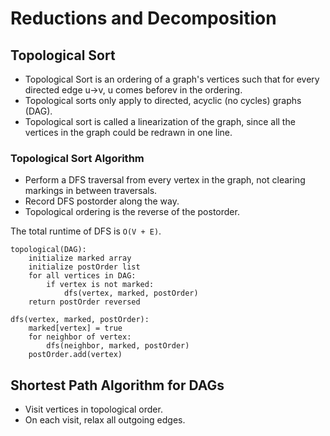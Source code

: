 # Reductions and Decomposition

## Topological Sort

* Topological Sort is an ordering of a graph's vertices such that for every directed edge u→v, u comes beforev in the ordering.
* Topological sorts only apply to directed, acyclic \(no cycles\) graphs \(DAG\).
* Topological sort is called a linearization of the graph, since all the vertices in the graph could be redrawn in one line.

### Topological Sort Algorithm

* Perform a DFS traversal from every vertex in the graph, not clearing markings in between traversals.
* Record DFS postorder along the way.
* Topological ordering is the reverse of the postorder.

The total runtime of DFS is `O(V + E)`.

```text
topological(DAG):
    initialize marked array
    initialize postOrder list
    for all vertices in DAG:
        if vertex is not marked:
            dfs(vertex, marked, postOrder)
    return postOrder reversed

dfs(vertex, marked, postOrder):
    marked[vertex] = true
    for neighbor of vertex:
        dfs(neighbor, marked, postOrder)
    postOrder.add(vertex)
```

## Shortest Path Algorithm for DAGs

* Visit vertices in topological order.
* On each visit, relax all outgoing edges.

